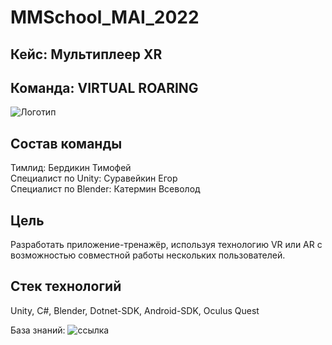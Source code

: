 # MMSchool_MAI_2022

## Кейс: Мультиплеер XR
## Команда: VIRTUAL ROARING
![Логотип](MMSchool_MAI_2022/img/photo_2022-05-21_13-37-55.jpg)

## Состав команды
Тимлид: Бердикин Тимофей  
Специалист по Unity: Суравейкин Егор  
Специалист по Blender: Катермин Всеволод

## Цель
Разработать приложение-тренажёр, используя технологию VR или AR с возможностью совместной работы нескольких пользователей.

## Стек технологий
Unity, C#, Blender, Dotnet-SDK, Android-SDK, Oculus Quest

База знаний: ![ссылка](https://docs.google.com/document/d/1-nlvzS-FvCzF5lr1p7ujiO-eCYWqOBoKmkG0vmcTi7w/edit#)
